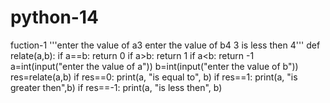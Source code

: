 # python-14
fuction-1
'''enter the value of a3
enter the value of b4
3 is less then 4'''
def relate(a,b):
 if a==b:
    return 0
 if a>b:
    return 1
 if a<b:
    return -1
a=int(input("enter the value of a"))
b=int(input("enter the value of b"))
res=relate(a,b)
if res==0:
    print(a, "is equal to", b)
if res==1:
    print(a, "is greater then",b)
if res==-1:
    print(a, "is less then", b)
